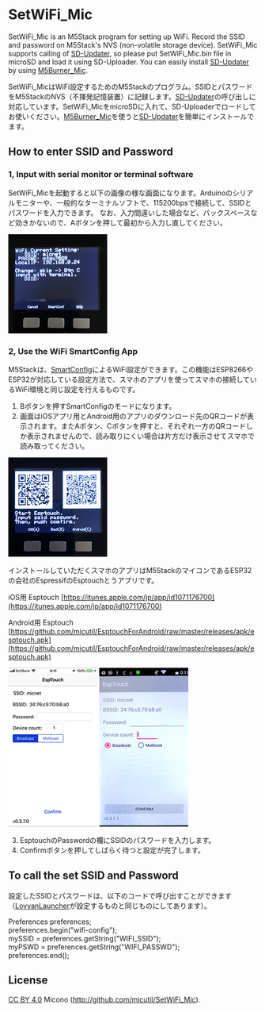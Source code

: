 # SetWiFi_Mic

SetWiFi_Mic is an M5Stack program for setting up WiFi. Record the SSID and password on M5Stack's NVS (non-volatile storage device). SetWiFi_Mic supports calling of [SD-Updater](https://github.com/tobozo/M5Stack-SD-Updater), so please put SetWiFi_Mic.bin file in microSD and load it using SD-Uploader. You can easily install [SD-Updater](https://github.com/tobozo/M5Stack-SD-Updater) by using [M5Burner_Mic](https://github.com/micutil/M5Burner_Mic).

SetWiFi_MicはWiFi設定するためのM5Stackのプログラム。SSIDとパスワードをM5StackのNVS（不揮発記憶装置）に記録します。[SD-Updater](https://github.com/tobozo/M5Stack-SD-Updater)の呼び出しに対応しています。SetWiFi_MicをmicroSDに入れて、SD-Uploaderでロードしてお使いください。[M5Burner_Mic](https://github.com/micutil/M5Burner_Mic)を使うと[SD-Updater](https://github.com/tobozo/M5Stack-SD-Updater)を簡単にインストールでます。

## How to enter SSID and Password
### 1, Input with serial monitor or terminal software
SetWiFi_Micを起動すると以下の画像の様な画面になります。Arduinoのシリアルモニターや、一般的なターミナルソフトで、115200bpsで接続して、SSIDとパスワードを入力できます。
なお、入力間違いした場合など、パックスペースなど効きかないので、Aボタンを押して最初から入力し直してください。

![MacDown logo](images/IMG_9566_2.png)

### 2, Use the WiFi SmartConfig App
M5Stackは、[SmartConfig](https://docs.espressif.com/projects/esp-idf/en/latest/api-reference/network/esp_smartconfig.html)によるWiFi設定ができます。この機能はESP8266やESP32が対応している設定方法で、スマホのアプリを使ってスマホの接続しているWiFi環境と同じ設定を行えるものです。

1. Bボタンを押すSmartConfigのモードになります。
2. 画面はiOSアプリ用とAndroid用のアプリのダウンロード先のQRコードが表示されます。またAボタン、Cボタンを押すと、それぞれ一方のQRコードしか表示されませんので、読み取りにくい場合は片方だけ表示させてスマホで読み取ってください。

![MacDown logo](images/IMG_9565_2.png)

インストールしていただくスマホのアプリはM5StackのマイコンであるESP32の会社のEspressifのEsptouchとうアプリです。

iOS用 Esptouch
[https://itunes.apple.com/jp/app/id1071176700](https://itunes.apple.com/jp/app/id1071176700)

Android用 Esptouch
[https://github.com/micutil/EsptouchForAndroid/raw/master/releases/apk/esptouch.apk](https://github.com/micutil/EsptouchForAndroid/raw/master/releases/apk/esptouch.apk)

![MacDown logo](images/IMG_9563_2.png)   ![MacDown logo](images/IMG_9562_2.png)

3. EsptouchのPasswordの欄にSSIDのパスワードを入力します。
4. Confirmボタンを押してしばらく待つと設定が完了します。


## To call the set SSID and Password
設定したSSIDとパスワードは、以下のコードで呼び出すことができます（[LovyanLauncher](https://github.com/lovyan03/M5Stack_LovyanLauncher)が設定するものと同じものにしてあります）。

Preferences preferences;<br>
preferences.begin("wifi-config");<br>
mySSID = preferences.getString("WIFI_SSID");<br>
myPSWD = preferences.getString("WIFI_PASSWD");<br>
preferences.end();<br>

## License

[CC BY 4.0](https://creativecommons.org/licenses/by/4.0/) Micono (http://github.com/micutil/SetWiFi_Mic).



